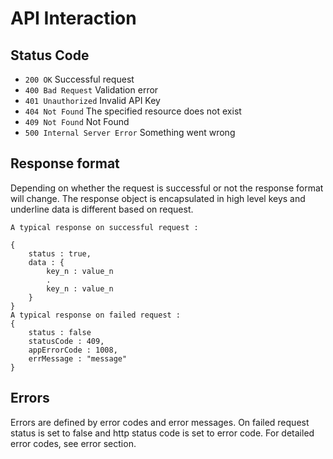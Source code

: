 # API Interaction

## Status Code
- <code>200 OK</code> Successful request
- <code>400 Bad Request</code> Validation error
- <code>401 Unauthorized</code> Invalid API Key
- <code>404 Not Found</code> The specified resource does not exist
- <code>409 Not Found</code> Not Found
- <code>500 Internal Server Error</code> Something went wrong

## Response format

Depending on whether the request is successful or not the response format will change. The response object is encapsulated in high level keys and underline data is different based on request.

	A typical response on successful request :

	{
		status : true,
		data : {
			key_n : value_n
			.
			key_n : value_n
		}
	}
	A typical response on failed request : 
	{
		status : false
		statusCode : 409,
		appErrorCode : 1008,
		errMessage : "message"
	}

## Errors

Errors are defined by error codes and error messages. On failed request status is set to false and http status code is set to error code. For detailed error codes, see error section.